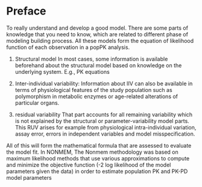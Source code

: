 # Preface

To really understand and develop a good model. There are some parts of knowledge that you need to know, which are related to different phase of modeling building process. All these models form the equation of likelihood function of each observation in a popPK analysis.

1. Structural model
In most cases, some information is available beforehand about the structural model based on knowledge on the underlying system. E.g., PK equations

2. Inter-individual variability:
Information about IIV can also be available in terms of physiological features of the study population such as polymorphism in metabolic enzymes or age-related alterations of particular organs.

3. residual variability
That part accounts for all remaining variability which is not explained by the structural or parameter-variability model parts. This RUV arises for example from physiological intra-individual variation, assay error, errors in independent variables and model misspecification.

All of this will form the mathematical formula that are assessed to evaluate the model fit. In NONMEM, The Nonmem methodology was based on maximum likelihood methods that use various approximations to compute and minimize the objective function (-2 log likelihood of the model parameters given the data) in order to estimate population PK and PK-PD model parameters

